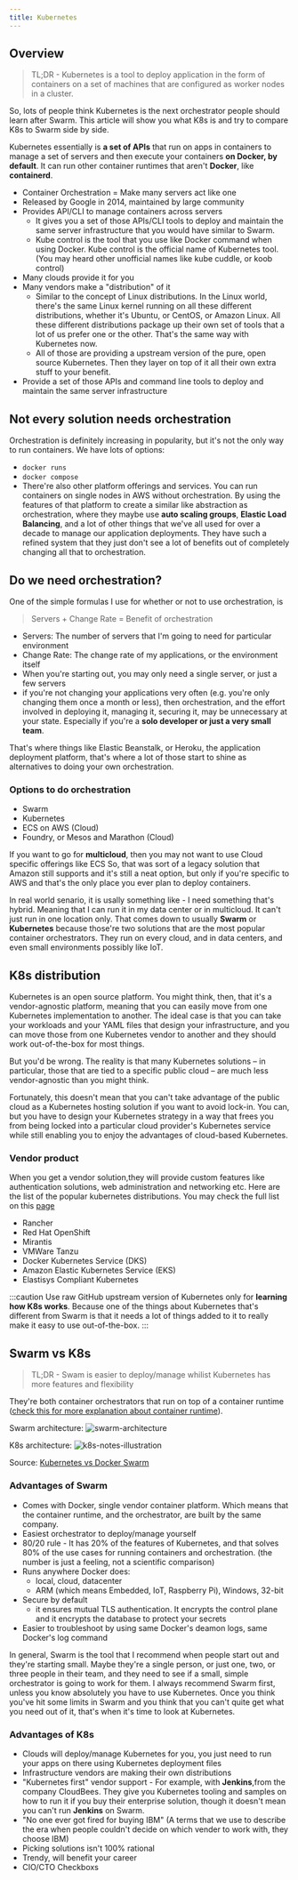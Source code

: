 ```yaml
---
title: Kubernetes
--- 
```

## Overview

> TL;DR - Kubernetes is a tool to deploy application in the form of containers on a set of machines that are configured as worker nodes in a cluster.

So, lots of people think Kubernetes is the next orchestrator people should learn after Swarm. This article will show you what K8s is and try to compare K8s to Swarm side by side.

Kubernetes essentially is **a set of APIs** that run on apps in containers to manage a set of servers and then execute your containers **on Docker, by default**. It can run other container runtimes that aren't **Docker**, like **containerd**.

- Container Orchestration = Make many servers act like one
- Released by Google in 2014, maintained by large community
- Provides API/CLI to manage containers across servers
    - It gives you a set of those APIs/CLI tools to deploy and maintain the same server infrastructure that you would have similar to Swarm.
    - Kube control is the tool that you use like Docker command when using Docker. Kube control is the official name of Kubernetes tool. (You may heard other unofficial names like kube cuddle, or koob control)
- Many clouds provide it for you
- Many vendors make a "distribution" of it
    - Similar to the concept of Linux distributions. In the Linux world, there's the same Linux kernel running on all these different distributions, whether it's Ubuntu, or CentOS, or Amazon Linux. All these different distributions package up their own set of tools that a lot of us prefer one or the other. That's the same way with Kubernetes now.
    - All of those are providing a upstream version of the pure, open source Kubernetes. Then they layer on top of it all their own extra stuff to your benefit.
- Provide a set of those APIs and command line tools to deploy and maintain the same server infrastructure
## Not every solution needs orchestration 

Orchestration is definitely increasing in popularity, but it's not the only way to run containers. We have lots of options:
- `docker runs`
- `docker compose`
- There're also other platform offerings and services. You can run containers on single nodes in AWS without orchestration. By using the features of that platform to create a similar like abstraction as orchestration, where they maybe use **auto scaling groups**, **Elastic Load Balancing**, and a lot of other things that we've all used for over a decade to manage our application deployments. They have such a refined system that they just don't see a lot of benefits out of completely changing all that to orchestration.
## Do we need orchestration?

One of the simple formulas I use for whether or not to use orchestration, is 

>  Servers + Change Rate = Benefit of orchestration

- Servers: The number of servers that I'm going to need for particular environment
- Change Rate: The change rate of my applications, or the environment itself
- When you're starting out, you may only need a single server, or just a few servers
- if you're not changing your applications very often (e.g. you're only changing them once a month or less), then orchestration, and the effort involved in deploying it, managing it, securing it, may be unnecessary at your state.   Especially if you're a **solo developer or just a very small team**.

That's where things like Elastic Beanstalk, or Heroku, the application deployment platform, that's where a lot of those start to shine as alternatives to doing your own orchestration. 
### Options to do orchestration

- Swarm
- Kubernetes
- ECS on AWS (Cloud) 
- Foundry, or Mesos and Marathon (Cloud)

If you want to go for **multicloud**, then you may not want to use Cloud specific offerings like ECS So, that was sort of a legacy solution that Amazon still supports and it's still a neat option, but only if you're specific to AWS and that's the only place you ever plan to deploy containers. 

In real world senario, it is usally something like - I need something that's hybrid. Meaning that I can run it in my data center or in multicloud. It can't just run in one location only. That comes down to usually **Swarm** or **Kubernetes** because those're two solutions that are the most popular container orchestrators. They run on every cloud, and in data centers, and even small environments possibly like IoT.

## K8s distribution

Kubernetes is an open source platform. You might think, then, that it's a vendor-agnostic platform, meaning that you can easily move from one Kubernetes implementation to another. The ideal case is that you can take your workloads and your YAML files that design your infrastructure, and you can move those from one Kubernetes vendor to another and they should work out-of-the-box for most things. 

But you'd be wrong. The reality is that many Kubernetes solutions – in particular, those that are tied to a specific public cloud – are much less vendor-agnostic than you might think.

Fortunately, this doesn't mean that you can't take advantage of the public cloud as a Kubernetes hosting solution if you want to avoid lock-in. You can, but you have to design your Kubernetes strategy in a way that frees you from being locked into a particular cloud provider's Kubernetes service while still enabling you to enjoy the advantages of cloud-based Kubernetes.
### Vendor product

When you get a vendor solution,they will provide custom features like authentication solutions, web administration and networking etc. Here are the list of the popular kubernetes distributions. You may check the full list on this [page](https://kubernetes.io/partners/#conformance)

- Rancher
- Red Hat OpenShift
- Mirantis
- VMWare Tanzu
- Docker Kubernetes Service (DKS)
- Amazon Elastic Kubernetes Service (EKS)
- Elastisys Compliant Kubernetes

:::caution
Use raw GitHub upstream version of Kubernetes only for **learning how K8s works**.  Because one of the things about Kubernetes that's  different from Swarm is that it needs a lot of things added to it to really make it easy to use out-of-the-box. 
:::


## Swarm vs K8s 

> TL;DR - Swam is easier to deploy/manage whilist Kubernetes has more features and flexibility

They're both container orchestrators that run on top of a container runtime ([check this for more explanation about container runtime](http://localhost:3000/web-development/docker/intro/why-docker/)).

Swarm architecture:
![swarm-architecture](/img/web-development/kubernetes/swarm-architecture-1800x1085.png)

K8s architecture:
![k8s-notes-illustration](/img/web-development/kubernetes/k8s-nodes_Illustration-1800x1307.png)

Source: [Kubernetes vs Docker Swarm](https://platform9.com/blog/kubernetes-docker-swarm-compared/)
### Advantages of Swarm

- Comes with Docker, single vendor container platform. Which means that the container runtime, and the orchestrator, are built by the same company.
- Easiest orchestrator to deploy/manage yourself
- 80/20 rule - It has 20% of the features of Kubernetes, and that solves 80% of the use cases for running containers and orchestration. (the number is just a feeling, not a scientific comparison)
- Runs anywhere Docker does:
    - local, cloud, datacenter
    - ARM (which means Embedded, IoT, Raspberry Pi), Windows, 32-bit
- Secure by default
    -  it ensures mutual TLS authentication. It encrypts the control plane and it encrypts the database to protect your secrets 
- Easier to troubleshoot by using same Docker's deamon logs, same Docker's log command

In general, Swarm is the tool that I recommend when people start out and they're starting small. Maybe they're a single person, or just one, two, or three people in their team, and they need to see if a small, simple orchestrator is going to work for them. I always recommend Swarm first, unless you know absolutely you have to use Kubernetes. Once you think you've hit some limits in Swarm and you think that you can't quite get what you need out of it, that's when it's time to look at Kubernetes.
### Advantages of K8s

- Clouds will deploy/manage Kubernetes for you, you just need to run your apps on there using Kubernetes deployment files
- Infrastructure vendors are making their own distributions
- "Kubernetes first" vendor support -  For example, with **Jenkins**,from the company CloudBees. They give you Kubernetes tooling and samples on how to run it if you buy their enterprise solution, though it doesn't mean you can't run **Jenkins** on Swarm.
- "No one ever got fired for buying IBM" (A terms that we use to describe the era when people couldn't decide on which vender to work with, they choose IBM)
- Picking solutions isn't 100% rational
- Trendy, will benefit your career
- CIO/CTO Checkboxs







